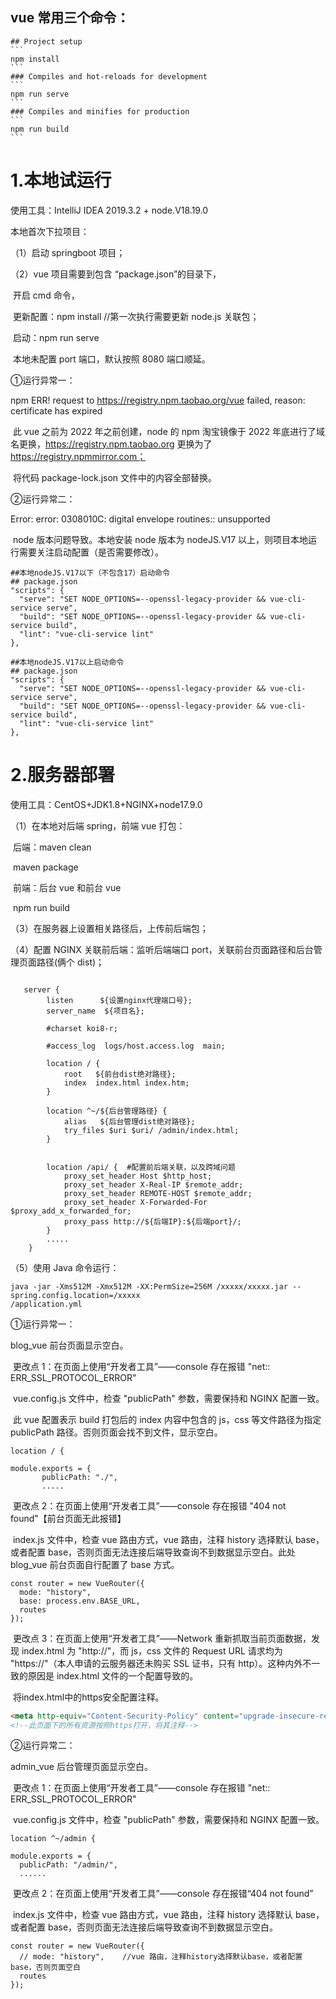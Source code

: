 ## vue 常用三个命令：

~~~shell
## Project setup
```
npm install
```
### Compiles and hot-reloads for development
```
npm run serve
```
### Compiles and minifies for production
```
npm run build
```
~~~



# 1.本地试运行

使用工具：IntelliJ IDEA 2019.3.2 + node.V18.19.0

本地首次下拉项目：

（1）启动 springboot 项目；

（2）vue 项目需要到包含 “package.json”的目录下，

​	开启 cmd 命令，

​	更新配置：npm install     //第一次执行需要更新 node.js 关联包；

​	启动：npm run serve

​	本地未配置 port 端口，默认按照 8080 端口顺延。

①运行异常一：

npm ERR! request to https://registry.npm.taobao.org/vue failed, reason: certificate has expired

​	此 vue 之前为 2022 年之前创建，node 的 npm 淘宝镜像于 2022 年底进行了域名更换，https://registry.npm.taobao.org 更换为了 https://registry.npmmirror.com；

​	将代码 package-lock.json 文件中的内容全部替换。

②运行异常二：

Error: error: 0308010C: digital envelope routines:: unsupported

​	node 版本问题导致。本地安装 node 版本为 nodeJS.V17 以上，则项目本地运行需要关注启动配置（是否需要修改）。

```vue
##本地nodeJS.V17以下（不包含17）启动命令
## package.json
"scripts": {
  "serve": "SET NODE_OPTIONS=--openssl-legacy-provider && vue-cli-service serve",
  "build": "SET NODE_OPTIONS=--openssl-legacy-provider && vue-cli-service build",
  "lint": "vue-cli-service lint"
},
```

```vue
##本地nodeJS.V17以上启动命令
## package.json
"scripts": {
  "serve": "SET NODE_OPTIONS=--openssl-legacy-provider && vue-cli-service serve",
  "build": "SET NODE_OPTIONS=--openssl-legacy-provider && vue-cli-service build",
  "lint": "vue-cli-service lint"
},
```



# 2.服务器部署

使用工具：CentOS+JDK1.8+NGINX+node17.9.0

（1）在本地对后端 spring，前端 vue 打包：

​	后端：maven clean

​		   maven package

​	前端：后台 vue 和前台 vue

​                   npm run build

（3）在服务器上设置相关路径后，上传前后端包；

（4）配置 NGINX 关联前后端：监听后端端口 port，关联前台页面路径和后台管理页面路径(俩个 dist)；



```nginx

   server {
        listen      ${设置nginx代理端口号};
        server_name  ${项目名};

        #charset koi8-r;

        #access_log  logs/host.access.log  main;

        location / {
            root   ${前台dist绝对路径};   
            index  index.html index.htm;
        }

        location ^~/${后台管理路径} {
            alias   ${后台管理dist绝对路径};
            try_files $uri $uri/ /admin/index.html;
        }


        location /api/ {  #配置前后端关联，以及跨域问题
            proxy_set_header Host $http_host;
            proxy_set_header X-Real-IP $remote_addr;
            proxy_set_header REMOTE-HOST $remote_addr;
            proxy_set_header X-Forwarded-For $proxy_add_x_forwarded_for;
            proxy_pass http://${后端IP}:${后端port}/;
        }
        .....
    }
```

（5）使用 Java 命令运行：

```shell
java -jar -Xms512M -Xmx512M -XX:PermSize=256M /xxxxx/xxxxx.jar --spring.config.location=/xxxxx
/application.yml
```

①运行异常一：

blog_vue 前台页面显示空白。

​	更改点 1：在页面上使用“开发者工具”——console 存在报错 "net:: ERR_SSL_PROTOCOL_ERROR"

​	vue.config.js 文件中，检查 "publicPath" 参数，需要保持和 NGINX 配置一致。

​	此 vue 配置表示 build 打包后的 index 内容中包含的 js，css 等文件路径为指定 publicPath 路径。否则页面会找不到文件，显示空白。

```nginx
location / {
```

```vue
module.exports = {
       publicPath: "./",
       .....
```

​	更改点 2：在页面上使用“开发者工具”——console 存在报错 "404 not found"【前台页面无此报错】

​	index.js 文件中，检查 vue 路由方式，vue 路由，注释 history 选择默认 base，或者配置 base，否则页面无法连接后端导致查询不到数据显示空白。此处 blog_vue 前台页面自行配置了 base 方式。

```vue
const router = new VueRouter({
  mode: "history",
  base: process.env.BASE_URL,
  routes
});
```

​	更改点 3：在页面上使用“开发者工具”——Network 重新抓取当前页面数据，发现 index.html 为 "http://"，而 js，css 文件的 Request URL 请求均为 "https://"（本人申请的云服务器还未购买 SSL 证书，只有 http）。这种内外不一致的原因是 index.html 文件的一个配置导致的。

​      将index.html中的https安全配置注释。

```html
<meta http-equiv="Content-Security-Policy" content="upgrade-insecure-requests">
<!--此页面下的所有资源按照https打开，将其注释-->
```

 ②运行异常二：

admin_vue 后台管理页面显示空白。

​	更改点 1：在页面上使用“开发者工具”——console 存在报错 "net:: ERR_SSL_PROTOCOL_ERROR"

​	vue.config.js 文件中，检查 "publicPath" 参数，需要保持和 NGINX 配置一致。

```nginx
location ^~/admin {
```

```vue
module.exports = {
  publicPath: "/admin/",
  ......
```

​	更改点 2：在页面上使用“开发者工具”——console 存在报错“404 not found”

​	index.js 文件中，检查 vue 路由方式，vue 路由，注释 history 选择默认 base，或者配置 base，否则页面无法连接后端导致查询不到数据显示空白。

```vue
const router = new VueRouter({
  // mode: "history",    //vue 路由，注释history选择默认base，或者配置base，否则页面空白
  routes
});
```
